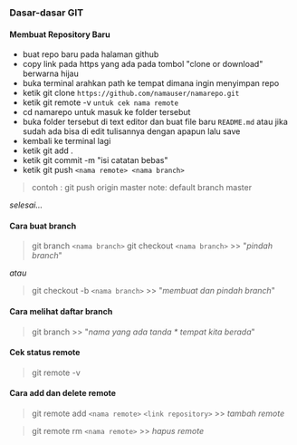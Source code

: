 ### Dasar-dasar GIT

#### Membuat Repository Baru
- buat repo baru pada halaman github
- copy link pada https yang ada pada tombol "clone or download" berwarna hijau
- buka terminal arahkan path ke tempat dimana ingin menyimpan repo
- ketik git clone `https://github.com/namauser/namarepo.git`
- ketik git remote -v `untuk cek nama remote`
- cd namarepo untuk masuk ke folder tersebut
- buka folder tersebut di text editor dan buat file baru `README.md` atau jika sudah ada bisa di edit tulisannya dengan apapun lalu save
- kembali ke terminal lagi
- ketik git add .
- ketik git commit -m "isi catatan bebas"
- ketik git push `<nama remote> <nama branch>`
> contoh : git push origin master
> note: default branch master

*selesai...*

#### Cara buat branch

> git branch `<nama branch>`
> git checkout `<nama branch>` >> "*pindah branch*" 

*atau*

> git checkout -b `<nama branch>` >> "*membuat dan pindah branch*"

#### Cara melihat daftar branch
> git branch >> "*nama yang ada tanda * tempat kita berada*"

#### Cek status remote
> git remote -v
#### Cara add dan delete remote
> git remote add `<nama remote>` `<link repository>` >> *tambah remote*

> git remote rm `<nama remote>` >> *hapus remote*